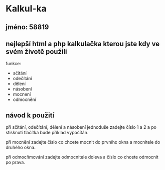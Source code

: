 # Kalkul-ka
## jméno: 58819

## nejlepší html a php kalkulačka kterou jste kdy ve svém životě použili
funkce: 
- sčítání
- odečítání
- dělení
- násobení
- mocnení
- odmocnění

## návod k použití
při sčítání, odečítání, dělení a násobení jednoduše zadejte číslo 1 a 2 a po stisknutí tlačítka bude příklad vypočítán.

při mocnění zadejte číslo co chcete mocnit do prvního okna a mocnitele do druhého okna.

při odmocňmování zadejte odmocnitele doleva a číslo co chcete odmocnit po prava.
